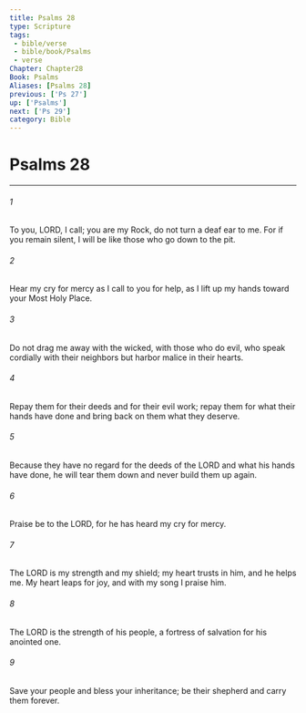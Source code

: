 ```yaml
---
title: Psalms 28
type: Scripture
tags:
 - bible/verse
 - bible/book/Psalms
 - verse
Chapter: Chapter28
Book: Psalms
Aliases: [Psalms 28]
previous: ['Ps 27']
up: ['Psalms']
next: ['Ps 29']
category: Bible
---
```

# Psalms 28

***


###### 1 
To you, LORD, I call; you are my Rock, do not turn a deaf ear to me. For if you remain silent, I will be like those who go down to the pit. 

###### 2 
Hear my cry for mercy as I call to you for help, as I lift up my hands toward your Most Holy Place. 

###### 3 
Do not drag me away with the wicked, with those who do evil, who speak cordially with their neighbors but harbor malice in their hearts. 

###### 4 
Repay them for their deeds and for their evil work; repay them for what their hands have done and bring back on them what they deserve. 

###### 5 
Because they have no regard for the deeds of the LORD and what his hands have done, he will tear them down and never build them up again. 

###### 6 
Praise be to the LORD, for he has heard my cry for mercy. 

###### 7 
The LORD is my strength and my shield; my heart trusts in him, and he helps me. My heart leaps for joy, and with my song I praise him. 

###### 8 
The LORD is the strength of his people, a fortress of salvation for his anointed one. 

###### 9 
Save your people and bless your inheritance; be their shepherd and carry them forever. 
